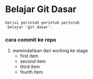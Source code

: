 # Belajar Git Dasar

    berisi perintah perintah perintah
     belajar 'git dasar'.


### cara commit ke repo
1. memindahkan dari working ke stage
     - first item
     - second item
     - third item
     - fourth item
